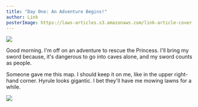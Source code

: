 ```yaml
---
title: "Day One: An Adventure Begins!"
author: Link
posterImage: https://laws-articles.s3.amazonaws.com/link-article-cover.jpg
---
```


![](https://laws-articles.s3.amazonaws.com/article-link-1.jpg)

Good morning. I'm off on an adventure to rescue the Princess. I'll bring my sword because, it's dangerous to go into caves alone, and my sword counts as people.

Someone gave me this map. I should keep it on me, like in the upper right-hand corner. Hyrule looks gigantic. I bet they'll have me mowing lawns for a while.

![](https://laws-articles.s3.amazonaws.com/article-link-2.jpg)
